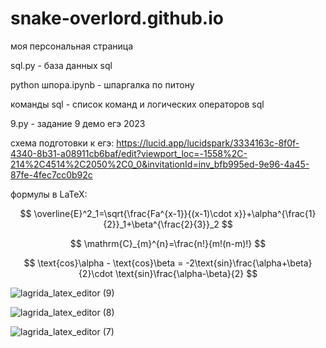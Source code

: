 
# snake-overlord.github.io

моя персональная страница

sql.py - база данных sql

python шпора.ipynb - шпаргалка по питону

команды sql - список команд и логических операторов sql

9.py - задание 9 демо егэ 2023

схема подготовки к егэ:
https://lucid.app/lucidspark/3334163c-8f0f-4340-8b31-a08911cb6baf/edit?viewport_loc=-1558%2C-214%2C4514%2C2050%2C0_0&invitationId=inv_bfb995ed-9e96-4a45-87fe-4fec7cc0b92c

формулы в LaTeX:

$$ \overline{E}^2_1=\sqrt{\frac{Fa^{x-1}}{(x-1)\cdot x}}+\alpha^{\frac{1}{2}}_1+\beta^{\frac{2}{3}}_2 $$

$$ \mathrm{C}_{m}^{n}=\frac{n!}{m!(n-m)!} $$

$$ \text{cos}\alpha - \text{cos}\beta = -2\text{sin}\frac{\alpha+\beta}{2}\cdot \text{sin}\frac{\alpha-\beta}{2} $$

![lagrida_latex_editor (9)](https://user-images.githubusercontent.com/114642606/201019019-2f968a97-62e5-4b93-b74c-a6519195c54d.png)

![lagrida_latex_editor (8)](https://user-images.githubusercontent.com/114642606/201019024-d86c3177-68a3-476f-a062-0f9b5b5c7e87.png)

![lagrida_latex_editor (7)](https://user-images.githubusercontent.com/114642606/201019026-0f5d4938-cf23-4191-ad84-66820fbe5aba.png)
